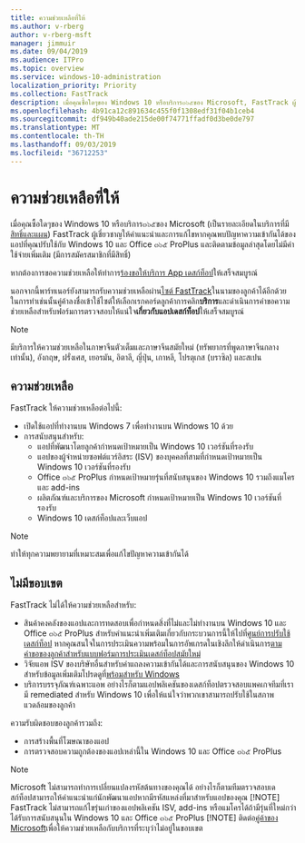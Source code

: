 ```yaml
---
title: ความช่วยเหลือที่ให้
ms.author: v-rberg
author: v-rberg-msft
manager: jimmuir
ms.date: 09/04/2019
ms.audience: ITPro
ms.topic: overview
ms.service: windows-10-administration
localization_priority: Priority
ms.collection: FastTrack
description: เมื่อคุณซื้อใดๆของ Windows 10 หรือบริการ๓๖๕ของ Microsoft, FastTrack ผู้เชี่ยวชาญให้คำแนะนำและการแก้ไขเพื่อปรับใช้กับ Windows 10 และ Office ๓๖๕ ProPlus และอยู่ล่าสุดโดยไม่มีต้นทุนเพิ่มเติม (มีการสมัครสมาชิกที่มีสิทธิ์)
ms.openlocfilehash: 4b91ca12c891634c455f0f1308edf31f04b1ceb4
ms.sourcegitcommit: df949b40ade215de00f74771ffadf0d3be0de797
ms.translationtype: MT
ms.contentlocale: th-TH
ms.lasthandoff: 09/03/2019
ms.locfileid: "36712253"
---
```

# <a name="assistance-offered"></a>ความช่วยเหลือที่ให้  

เมื่อคุณซื้อใดๆของ Windows 10 หรือบริการ๓๖๕ของ Microsoft (เป็นรายละเอียดในบริการที่มี[สิทธิ์และแผน](M365-eligible-services-and-plans.md)) FastTrack ผู้เชี่ยวชาญให้คำแนะนำและการแก้ไขหากคุณพบปัญหาความเข้ากันได้ของแอปที่คุณปรับใช้กับ Windows 10 และ Office ๓๖๕ ProPlus และติดตามข้อมูลล่าสุดโดยไม่มีค่าใช้จ่ายเพิ่มเติม (มีการสมัครสมาชิกที่มีสิทธิ์)

หากต้องการขอความช่วยเหลือให้ทำการ[ร้องขอให้บริการ App เดสก์ท็อป](https://go.microsoft.com/fwlink/?linkid=2022721)ให้เสร็จสมบูรณ์

นอกจากนี้พาร์ทเนอร์ยังสามารถรับความช่วยเหลือผ่าน[ไซต์ FastTrack](https://go.microsoft.com/fwlink/?linkid=780698)ในนามของลูกค้าได้อีกด้วย ในการทำเช่นนั้นคู่ค้าลงชื่อเข้าใช้ไซต์ให้เลือกเรกคอร์ดลูกค้าการคลิก**บริการ**และดำเนินการคำขอความช่วยเหลือสำหรับฟอร์มการตรวจสอบให้แน่ใจ**เกี่ยวกับแอปเดสก์ท็อป**ให้เสร็จสมบูรณ์

> [!NOTE]
> มีบริการให้ความช่วยเหลือในภาษาจีนตัวเต็มและภาษาจีนสมัยใหม่ (ทรัพยากรที่พูดภาษาจีนกลางเท่านั้น), อังกฤษ, ฝรั่งเศส, เยอรมัน, อิตาลี, ญี่ปุ่น, เกาหลี, โปรตุเกส (บราซิล) และสเปน 

## <a name="assistance"></a>ความช่วยเหลือ

FastTrack ให้ความช่วยเหลือต่อไปนี้:
- เปิดใช้แอปที่ทำงานบน Windows 7 เพื่อทำงานบน Windows 10 ด้วย
- การสนับสนุนสำหรับ:
    - แอปที่พัฒนาโดยลูกค้ากำหนดเป้าหมายเป็น Windows 10 เวอร์ชันที่รองรับ
    - แอปของผู้จำหน่ายซอฟต์แวร์อิสระ (ISV) ของบุคคลที่สามที่กำหนดเป้าหมายเป็น Windows 10 เวอร์ชันที่รองรับ
    - Office ๓๖๕ ProPlus กำหนดเป้าหมายรุ่นที่สนับสนุนของ Windows 10 รวมถึงแมโครและ add-ins
    - ผลิตภัณฑ์และบริการของ Microsoft กำหนดเป้าหมายเป็น Windows 10 เวอร์ชันที่รองรับ
    - Windows 10 เดสก์ท็อปและเว็บแอป
> [!NOTE]
> ทำให้ทุกความพยายามที่เหมาะสมเพื่อแก้ไขปัญหาความเข้ากันได้ 

## <a name="out-of-scope"></a>ไม่มีขอบเขต

FastTrack ไม่ได้ให้ความช่วยเหลือสำหรับ:
- สินค้าคงคลังของแอปและการทดสอบเพื่อกำหนดสิ่งที่ไม่และไม่ทำงานบน Windows 10 และ Office ๓๖๕ ProPlus สำหรับคำแนะนำเพิ่มเติมเกี่ยวกับกระบวนการนี้ให้ไปที่[ศูนย์การปรับใช้เดสก์ท็อป](https://go.microsoft.com/fwlink/?linkid=2080140) หากคุณสนใจในการประเมินความพร้อมในการอัพเกรดในเชิงลึกให้ดำเนินการ[ตามคำขอของลูกค้าสำหรับแบบฟอร์มการประเมินเดสก์ท็อปสมัยใหม่](https://go.microsoft.com/fwlink/?linkid=2053818)
- วิจัยแอพ ISV ของบริษัทอื่นสำหรับคำแถลงความเข้ากันได้และการสนับสนุนของ Windows 10 สำหรับข้อมูลเพิ่มเติมโปรดดูที่[พร้อมสำหรับ Windows](https://go.microsoft.com/fwlink/?linkid=2054580)
- บริการบรรจุภัณฑ์เฉพาะแอพ อย่างไรก็ตามแอปพลิเคชันของเดสก์ท็อปตรวจสอบแพคเกจทีมที่เรามี remediated สำหรับ Windows 10 เพื่อให้แน่ใจว่าพวกเขาสามารถปรับใช้ในสภาพแวดล้อมของลูกค้า

ความรับผิดชอบของลูกค้ารวมถึง:
- การสร้างพื้นที่โฆษณาของแอป
- การตรวจสอบความถูกต้องของแอปเหล่านี้ใน Windows 10 และ Office ๓๖๕ ProPlus
> [!NOTE]
> Microsoft ไม่สามารถทำการเปลี่ยนแปลงรหัสต้นทางของคุณได้ อย่างไรก็ตามทีมตรวจสอบเดสก์ท็อปสามารถให้คำแนะนำแก่นักพัฒนาแอปหากมีรหัสแหล่งที่มาสำหรับแอปของคุณ
> [!NOTE]
> FastTrack ไม่สามารถแก้ไขรุ่นเก่าของแอปพลิเคชัน ISV, add-ins หรือแมโครได้ถ้ามีรุ่นที่ใหม่กว่าได้รับการสนับสนุนใน Windows 10 และ Office ๓๖๕ ProPlus
> [!NOTE]
> ติดต่อ[คู่ค้าของ Microsoft](https://go.microsoft.com/fwlink/?linkid=2080150)เพื่อให้ความช่วยเหลือกับบริการที่ระบุว่าไม่อยู่ในขอบเขต
